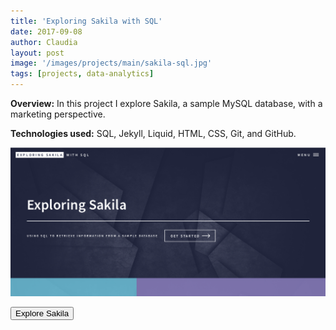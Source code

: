 ```yaml
---
title: 'Exploring Sakila with SQL'
date: 2017-09-08
author: Claudia
layout: post
image: '/images/projects/main/sakila-sql.jpg'
tags: [projects, data-analytics]
---
```

**Overview:** In this project I explore Sakila, a sample MySQL database, with a marketing perspective.

**Technologies used:** SQL, Jekyll, Liquid, HTML, CSS, Git, and GitHub.

[![Exploring Sakila](/images/projects/assets/exploring-sakila.png)](https://cgerezmi.github.io/)

<button class='c-btn c-btn--active c-btn--full' onclick="https://cgerezmi.github.io/">Explore Sakila</button>

&emsp;
